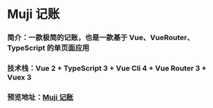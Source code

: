 # Muji 记账

### 简介：一款极简的记账，也是一款基于 Vue、VueRouter、TypeScript 的单页面应用

### 技术栈：Vue 2 + TypeScript 3 + Vue Cli 4 + Vue Router 3 + Vuex 3

### 预览地址：[Muji 记账](https://tq13111.github.io/muji-bill/#/Money)
